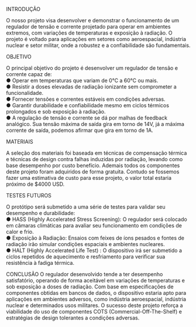 INTRODUÇÃO

  O nosso projeto visa desenvolver e demonstrar o funcionamento de um regulador de tensão e corrente projetado para operar em ambientes extremos, com variações de temperaturas e exposição à radiação. O projeto é voltado para aplicações em setores como aeroespacial, indústria nuclear e setor militar, onde a robustez e a confiabilidade são fundamentais. 



OBJETIVO 

  O principal objetivo do projeto é desenvolver um regulador de tensão e corrente capaz de:        
● Operar em temperaturas que variam de 0°C a 60°C ou mais.          
● Resistir a doses elevadas de radiação ionizante sem comprometer a funcionalidade.         
● Fornecer tensões e correntes estáveis em condições adversas.                   
● Garantir durabilidade e confiabilidade mesmo em ciclos térmicos prolongados e sob exposição à radiação.         
● A regulação de tensão e corrente se dá por malhas de feedback analógico. Sua tensão máxima de saída gira em torno de 14V, já a máxima corrente de saída, podemos afirmar que gira em torno de 1A.



MATERIAIS 


  A seleção dos materiais foi baseada em técnicas de compensação térmica e técnicas de design contra falhas induzidas por radiação, levando como base desempenho por custo benefício. Ademais todos os componentes deste projeto foram adquiridos de forma gratuita. Contudo se fossemos fazer uma estimativa de custo para esse projeto, o valor total estaria próximo de $4000 USD.




TESTES FUTUROS


  O protótipo será submetido a uma série de testes para validar seu desempenho e durabilidade:    
● HASS (Highly Accelerated Stress Screening): O regulador será colocado em câmaras climáticas para avaliar seu funcionamento em condições de calor e frio.     
● Exposição à Radiação: Ensaios com feixes de íons pesados e fontes de radiação irão simular condições espaciais e ambientes nucleares.       
● HALT (Highly Accelerated Life Test) : O dispositivo irá ser submetido a ciclos repetidos de aquecimento e resfriamento para verificar sua resistência à fadiga térmica.   

                     


CONCLUSÃO
      O regulador desenvolvido tende a ter desempenho satisfatório, operando de forma aceitável em variações de temperaturas e sob exposição a doses de radiação. Com base em especificações de componentes obtidas em bancos de dados, o dispositivo estaria apto para aplicações em ambientes adversos, como indústria aeroespacial, indústria nuclear e determinados usos militares. O sucesso deste projeto reforça a viabilidade do uso de componentes COTS (Commercial-Off-The-Shelf) e estratégias de design tolerantes a condições adversas.

